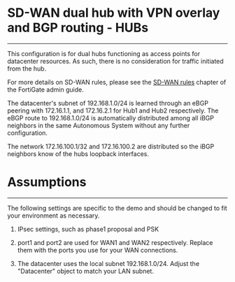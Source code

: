 # SD-WAN dual hub with VPN overlay and BGP routing - HUBs
------------

This configuration is for dual hubs functioning as access points for datacenter resources. As such, there is no consideration for traffic initiated from the hub.

For more details on SD-WAN rules, please see the [SD-WAN rules](https://docs.fortinet.com/document/fortigate/7.0.5/administration-guide/716691/sd-wan-rules) chapter of the FortiGate admin guide. 

The datacenter's subnet of 192.168.1.0/24 is learned through an eBGP peering with 172.16.1.1, and 172.16.2.1 for Hub1 and Hub2 respectively. The eBGP route to 192.168.1.0/24 is automatically distributed among all iBGP neighbors in the same Autonomous System without any further configuration.

The network 172.16.100.1/32 and 172.16.100.2 are distributed so the iBGP neighbors know of the hubs loopback interfaces.

# Assumptions
-------------

The following settings are specific to the demo and should be changed to fit your environment as necessary.

1) IPsec settings, such as phase1 proposal and PSK

2) port1 and port2 are used for WAN1 and WAN2 respectively. Replace them with the ports you use for your WAN connections.

3) The datacenter uses the local subnet 192.168.1.0/24. Adjust the "Datacenter" object to match your LAN subnet.
